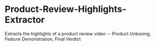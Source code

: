# Product-Review-Highlights-Extractor
Extracts the highlights of a product review video -- Product Unboxing, Feature Demonstration, Final Verdict
